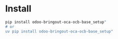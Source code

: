 # Install

```bash
pip install odoo-bringout-oca-ocb-base_setup"
# or
uv pip install odoo-bringout-oca-ocb-base_setup"
```
